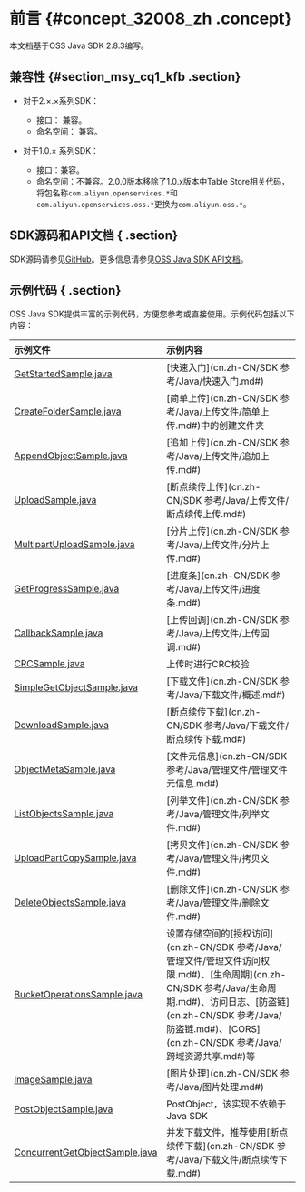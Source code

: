 # 前言 {#concept_32008_zh .concept}

本文档基于OSS Java SDK 2.8.3编写。

## 兼容性 {#section_msy_cq1_kfb .section}

-   对于2.×.×系列SDK：

    -   接口： 兼容。
    -   命名空间： 兼容。
-   对于1.0.× 系列SDK：

    -   接口：兼容。
    -   命名空间：不兼容。2.0.0版本移除了1.0.x版本中Table Store相关代码，将包名称`com.aliyun.openservices.*`和`com.aliyun.openservices.oss.*`更换为`com.aliyun.oss.*`。

## SDK源码和API文档 { .section}

SDK源码请参见[GitHub](https://github.com/aliyun/aliyun-oss-java-sdk)。更多信息请参见[OSS Java SDK API文档](https://gosspublic.alicdn.com/AliyunJavaSDK/latest/javadoc/index.html)。

## 示例代码 { .section}

OSS Java SDK提供丰富的示例代码，方便您参考或直接使用。示例代码包括以下内容：

|示例文件|示例内容|
|:---|:---|
| [GetStartedSample.java](https://github.com/aliyun/aliyun-oss-java-sdk/blob/master/src/samples/GetStartedSample.java) |[快速入门](cn.zh-CN/SDK 参考/Java/快速入门.md#) |
| [CreateFolderSample.java](https://github.com/aliyun/aliyun-oss-java-sdk/blob/master/src/samples/CreateFolderSample.java) | [简单上传](cn.zh-CN/SDK 参考/Java/上传文件/简单上传.md#)中的创建文件夹|
| [AppendObjectSample.java](https://github.com/aliyun/aliyun-oss-java-sdk/blob/master/src/samples/AppendObjectSample.java) | [追加上传](cn.zh-CN/SDK 参考/Java/上传文件/追加上传.md#) |
| [UploadSample.java](https://github.com/aliyun/aliyun-oss-java-sdk/blob/master/src/samples/UploadSample.java) | [断点续传上传](cn.zh-CN/SDK 参考/Java/上传文件/断点续传上传.md#) |
| [MultipartUploadSample.java](https://github.com/aliyun/aliyun-oss-java-sdk/blob/master/src/samples/MultipartUploadSample.java) | [分片上传](cn.zh-CN/SDK 参考/Java/上传文件/分片上传.md#) |
| [GetProgressSample.java](https://github.com/aliyun/aliyun-oss-java-sdk/blob/master/src/samples/GetProgressSample.java) | [进度条](cn.zh-CN/SDK 参考/Java/上传文件/进度条.md#) |
| [CallbackSample.java](https://github.com/aliyun/aliyun-oss-java-sdk/blob/master/src/samples/CallbackSample.java) | [上传回调](cn.zh-CN/SDK 参考/Java/上传文件/上传回调.md#)|
| [CRCSample.java](https://github.com/aliyun/aliyun-oss-java-sdk/blob/master/src/samples/CRCSample.java) |上传时进行CRC校验|
| [SimpleGetObjectSample.java](https://github.com/aliyun/aliyun-oss-java-sdk/blob/master/src/samples/SimpleGetObjectSample.java) | [下载文件](cn.zh-CN/SDK 参考/Java/下载文件/概述.md#) |
| [DownloadSample.java](https://github.com/aliyun/aliyun-oss-java-sdk/blob/master/src/samples/DownloadSample.java) | [断点续传下载](cn.zh-CN/SDK 参考/Java/下载文件/断点续传下载.md#) |
| [ObjectMetaSample.java](https://github.com/aliyun/aliyun-oss-java-sdk/blob/master/src/samples/ObjectMetaSample.java) | [文件元信息](cn.zh-CN/SDK 参考/Java/管理文件/管理文件元信息.md#) |
| [ListObjectsSample.java](https://github.com/aliyun/aliyun-oss-java-sdk/blob/master/src/samples/ListObjectsSample.java) |[列举文件](cn.zh-CN/SDK 参考/Java/管理文件/列举文件.md#) |
| [UploadPartCopySample.java](https://github.com/aliyun/aliyun-oss-java-sdk/blob/master/src/samples/UploadPartCopySample.java) | [拷贝文件](cn.zh-CN/SDK 参考/Java/管理文件/拷贝文件.md#) |
| [DeleteObjectsSample.java](https://github.com/aliyun/aliyun-oss-java-sdk/blob/master/src/samples/DeleteObjectsSample.java) | [删除文件](cn.zh-CN/SDK 参考/Java/管理文件/删除文件.md#)|
| [BucketOperationsSample.java](https://github.com/aliyun/aliyun-oss-java-sdk/blob/master/src/samples/BucketOperationsSample.java) |设置存储空间的[授权访问](cn.zh-CN/SDK 参考/Java/管理文件/管理文件访问权限.md#)、[生命周期](cn.zh-CN/SDK 参考/Java/生命周期.md#)、访问日志、[防盗链](cn.zh-CN/SDK 参考/Java/防盗链.md#)、[CORS](cn.zh-CN/SDK 参考/Java/跨域资源共享.md#)等|
| [ImageSample.java](https://github.com/aliyun/aliyun-oss-java-sdk/blob/master/src/samples/ImageSample.java) |[图片处理](cn.zh-CN/SDK 参考/Java/图片处理.md#) |
| [PostObjectSample.java](https://github.com/aliyun/aliyun-oss-java-sdk/blob/master/src/samples/PostObjectSample.java) |PostObject，该实现不依赖于Java SDK|
| [ConcurrentGetObjectSample.java](https://github.com/aliyun/aliyun-oss-java-sdk/blob/master/src/samples/ConcurrentGetObjectSample.java) |并发下载文件，推荐使用[断点续传下载](cn.zh-CN/SDK 参考/Java/下载文件/断点续传下载.md#) |

